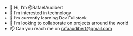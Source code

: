 - 👋 Hi, I’m @RafaelAudibert
- 👀 I’m interested in technology 
- 🌱 I’m currently learning Dev Fullstack
- 💞️ I’m looking to collaborate on projects arround the world
- 📫 Can you reach me on rafaaudibert@gmail.com

<!---
RafaelAudibert/RafaelAudibert is a ✨ special ✨ repository because its `README.md` (this file) appears on your GitHub profile.
You can click the Preview link to take a look at your changes.
--->
